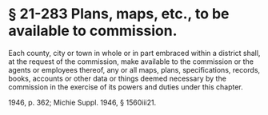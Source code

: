 # § 21-283 Plans, maps, etc., to be available to commission.

<p>Each county, city or town in whole or in part embraced within a district shall, at the request of the commission, make available to the commission or the agents or employees thereof, any or all maps, plans, specifications, records, books, accounts or other data or things deemed necessary by the commission in the exercise of its powers and duties under this chapter.</p><p>1946, p. 362; Michie Suppl. 1946, § 1560iii21.</p>